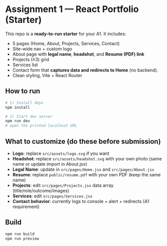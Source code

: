 # Assignment 1 — React Portfolio (Starter)

This repo is a **ready-to-run starter** for your A1. It includes:
- 5 pages (Home, About, Projects, Services, Contact)
- Site-wide nav + custom logo
- About page with **legal name**, **headshot**, and **Resume (PDF) link**
- Projects (≥3) grid
- Services list
- Contact form that **captures data and redirects to Home** (no backend).
- Clean styling, Vite + React Router

## How to run
```bash
# 1) Install deps
npm install

# 2) Start dev server
npm run dev
# open the printed localhost URL
```

## What to customize (do these before submission)
- **Logo**: replace `src/assets/logo.svg` if you want
- **Headshot**: replace `src/assets/headshot.svg` with your own photo (same name or update import in About.jsx)
- **Legal Name**: update in `src/pages/Home.jsx` and `src/pages/About.jsx`
- **Resume**: replace `public/resume.pdf` with your own PDF (keep the same name)
- **Projects**: edit `src/pages/Projects.jsx` data array (title/role/outcome/images)
- **Services**: edit `src/pages/Services.jsx`
- **Contact behavior**: currently logs to console + alert + redirects (A1 requirement)

## Build
```bash
npm run build
npm run preview
```
